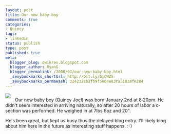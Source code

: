 ```yaml
---
layout: post
title: Our new baby boy
comments: true
categories:
- Quincy
tags:
- linkedin
status: publish
type: post
published: true
meta:
  blogger_blog: qwikrex.blogspot.com
  blogger_author: RyanG
  blogger_permalink: /2008/01/our-new-baby-boy.html
  _sexybookmarks_shortUrl: http://bit.ly/biCWZS
  _sexybookmarks_permaHash: 324232cb2fb9f5e04e83ca5183afe284
---
```

<a href="http://bp1.blogger.com/_OWuoNyoEG0M/R5F_anr8gRI/AAAAAAAAABA/ahjHUvwfGKU/s1600-h/DSCN0699.JPG" onblur="try {parent.deselectBloggerImageGracefully();} catch(e) {}"><img src="http://bp1.blogger.com/_OWuoNyoEG0M/R5F_anr8gRI/AAAAAAAAABA/ahjHUvwfGKU/s320/DSCN0699.JPG" style="margin: 0pt 10px 10px 0pt; cursor: pointer" id="BLOGGER_PHOTO_ID_5157043143622557970" border="0" /></a>
Our new baby boy (Quincy Joel) was born January 2nd at 8:20pm.  He didn't seem interested in arriving naturally, so after 20 hours of labor a c-section was performed.  He weighed in at 7lbs 6oz and 20".

He's been great, but kept us busy thus the delayed blog entry.  I'll likely blog about him here in the future as interesting stuff happens.  :-)
